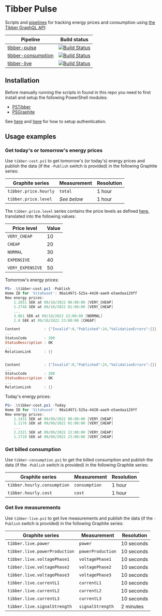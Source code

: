 # Tibber Pulse

Scripts and [pipelines](https://dev.azure.com/stefanes/tibber-pulse/_build) for tracking energy prices and consumption using [the Tibber GraphQL API](https://developer.tibber.com/docs/reference):

| Pipeline | Build status |
| ---------| ------------ |
| [tibber-pulse](https://dev.azure.com/stefanes/tibber-pulse/_build?definitionId=199&_a=summary)       | [![Build Status](https://dev.azure.com/stefanes/tibber-pulse/_apis/build/status/tibber-cost?branchName=main)](https://dev.azure.com/stefanes/tibber-pulse/_build/latest?definitionId=199&branchName=main) |
| [tibber-consumption](https://dev.azure.com/stefanes/tibber-pulse/_build?definitionId=201&_a=summary) | [![Build Status](https://dev.azure.com/stefanes/tibber-pulse/_apis/build/status/tibber-consumption?branchName=main)](https://dev.azure.com/stefanes/tibber-pulse/_build/latest?definitionId=201&branchName=main) |
| [tibber-live](https://dev.azure.com/stefanes/tibber-pulse/_build?definitionId=200&_a=summary)        | [![Build Status](https://dev.azure.com/stefanes/tibber-pulse/_apis/build/status/stefanes.tibber-pulse?branchName=main)](https://dev.azure.com/stefanes/tibber-pulse/_build/latest?definitionId=200&branchName=main) |

## Installation

Before manually running the scripts in found in this repo you need to first install and setup the following PowerShell modules:

* [PSTibber](https://github.com/stefanes/PSTibber)
* [PSGraphite](https://github.com/stefanes/PSGraphite)

See [here](https://github.com/stefanes/PSTibber#authentication) and [here](https://github.com/stefanes/PSGraphite#authentication) for how to setup authentication.

## Usage examples

### Get today's or tomorrow's energy prices

Use `tibber-cost.ps1` to get tomorrow's (or today's) energy prices and publish the data (if the `-Publish` switch is provided) in the following Graphite series:

| Graphite series       | Measurement   | Resolution |
| --------------------- | ------------- | ---------- |
| `tibber.price.hourly` | `total`       | 1 hour     |
| `tibber.price.level`  | _See below_   | 1 hour     |

The `tibber.price.level` series contains the price levels as defined [here](https://developer.tibber.com/docs/reference#pricelevel), translated into the following values:

| Price level      | Value |
| ---------------- | ----- |
| `VERY_CHEAP`     | 10    |
| `CHEAP`          | 20    |
| `NORMAL`         | 30    |
| `EXPENSIVE`      | 40    |
| `VERY_EXPENSIVE` | 50    |

Tomorrow's energy prices:

```powershell
PS> .\tibber-cost.ps1 -Publish
Home ID for 'Vitahuset': 96a14971-525a-4420-aae9-e5aedaa129ff
New energy prices:
    1.2851 SEK at 09/10/2022 00:00:00 [VERY_CHEAP]
    1.2748 SEK at 09/10/2022 01:00:00 [VERY_CHEAP]
    ...
    3.861 SEK at 09/10/2022 22:00:00 [NORMAL]
    2.8 SEK at 09/10/2022 23:00:00 [CHEAP]

Content           : {"Invalid":0,"Published":24,"ValidationErrors":{}}
...
StatusCode        : 200
StatusDescription : OK
...
RelationLink      : {}


Content           : {"Invalid":0,"Published":24,"ValidationErrors":{}}
...
StatusCode        : 200
StatusDescription : OK
...
RelationLink      : {}
```

Today's energy prices:

```powershell
PS> .\tibber-cost.ps1 -Today
Home ID for 'Vitahuset': 96a14971-525a-4420-aae9-e5aedaa129ff
New energy prices:
    1.1431 SEK at 09/09/2022 00:00:00 [VERY_CHEAP]
    1.1176 SEK at 09/09/2022 01:00:00 [VERY_CHEAP]
    ...
    2.2321 SEK at 09/09/2022 22:00:00 [VERY_CHEAP]
    1.1728 SEK at 09/09/2022 23:00:00 [VERY_CHEAP]
```

### Get billed consumption

Use `tibber-consumption.ps1` to get the billed consumption and publish the data (if the `-Publish` switch is provided) in the following Graphite series:

| Graphite series             | Measurement   | Resolution |
| ----------------------------| ------------- | ---------- |
| `tibber.hourly.consumption` | `consumption` | 1 hour     |
| `tibber.hourly.cost`        | `cost`        | 1 hour     |

### Get live measurements

Use `tibber-live.ps1` to get live measurements and publish the data (if the `-Publish` switch is provided) in the following Graphite series:

| Graphite series               | Measurement       | Resolution |
| ----------------------------- | ----------------- | ---------- |
| `tibber.live.power`           | `power`           | 10 seconds |
| `tibber.live.powerProduction` | `powerProduction` | 10 seconds |
| `tibber.live.voltagePhase1`   | `voltagePhase1`   | 10 seconds |
| `tibber.live.voltagePhase2`   | `voltagePhase2`   | 10 seconds |
| `tibber.live.voltagePhase3`   | `voltagePhase3`   | 10 seconds |
| `tibber.live.currentL1`       | `currentL1`       | 10 seconds |
| `tibber.live.currentL2`       | `currentL2`       | 10 seconds |
| `tibber.live.currentL3`       | `currentL3`       | 10 seconds |
| `tibber.live.signalStrength`  | `signalStrength`  | 2 minutes  |
